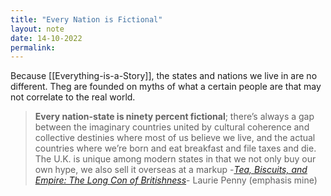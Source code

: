 ```yaml
---
title: "Every Nation is Fictional"
layout: note
date: 14-10-2022
permalink:
---
```


Because [[Everything-is-a-Story]], the states and nations we live in are no different. Theg are founded on myths of what a certain people are that may not correlate to the real world. 

> **Every nation-state is ninety percent fictional**; there’s always a gap between the imaginary countries united by cultural coherence and collective destinies where most of us believe we live, and the actual countries where we’re born and eat breakfast and file taxes and die. The U.K. is unique among modern states in that we not only buy our own hype, we also sell it overseas at a markup
> \-*<a href="https://longreads.com/2020/06/18/the-long-con-of-britishness/" >Tea, Biscuits, and Empire: The Long Con of Britishness</a>*- Laurie Penny (emphasis mine)
